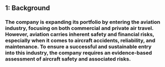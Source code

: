## 1: Background
### The company is expanding its portfolio by entering the aviation industry, focusing on both commercial and private air travel. However, aviation carries inherent safety and financial risks, especially when it comes to aircraft accidents, reliability, and maintenance. To ensure a successful and sustainable entry into this industry, the company requires an evidence-based assessment of aircraft safety and associated risks.